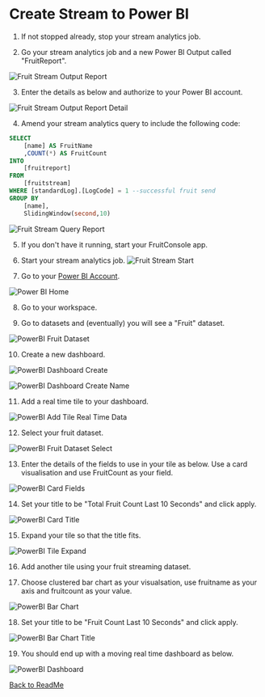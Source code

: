 
# Create Stream to Power BI

1. If not stopped already, stop your stream analytics job.

1. Go your stream analytics job and a new Power BI Output called "FruitReport".

![Fruit Stream Output Report](Images/FruitStreamOutputReport.PNG)

3. Enter the details as below and authorize to your Power BI account.

![Fruit Stream Output Report Detail](Images/FruitStreamOutputReportDetail.PNG)

4. Amend your stream analytics query to include the following code:

```sql
SELECT
    [name] AS FruitName
    ,COUNT(*) AS FruitCount
INTO
    [fruitreport]
FROM
    [fruitstream]
WHERE [standardLog].[LogCode] = 1 --successful fruit send
GROUP BY 
    [name],
    SlidingWindow(second,10)
```
![Fruit Stream Query Report](Images/FruitStreamQueryReport.PNG)

5. If you don't have it running, start your FruitConsole app.

6. Start your stream analytics job.
![Fruit Stream Start](Images/FruitStreamStart.PNG)


7. Go to your [Power BI Account](https://app.powerbi.com/home).

![Power BI Home](Images/PowerBIHome.PNG)

8. Go to your workspace. 

9. Go to datasets and (eventually) you will see a "Fruit" dataset.

![PowerBI Fruit Dataset](Images/PowerBIFruitDataset.PNG)

10. Create a new dashboard.

![PowerBI Dashboard Create](Images/PowerBIDashboardCreate.PNG)

![PowerBI Dashboard Create Name](Images/PowerBIDashboardCreateName.PNG)

11. Add a real time tile to your dashboard.

![PowerBI Add Tile Real Time Data](Images/PowerBIAddTileRealTimeData.PNG)

12. Select your fruit dataset. 

![PowerBI Fruit Dataset Select](Images/PowerBIFruitDatasetSelect.PNG)


13. Enter the details of the fields to use in your tile as below. Use a card visualisation and use FruitCount as your field. 

![PowerBI Card Fields](Images/PowerBICardFields.PNG)

14. Set your title to be "Total Fruit Count Last 10 Seconds" and click apply.

![PowerBI Card Title](Images/PowerBICardTitle.PNG)

15. Expand your tile so that the title fits.

![PowerBI Tile Expand](Images/PowerBITileExpand.PNG)

16. Add another tile using your fruit streaming dataset.

17. Choose clustered bar chart as your visualsation, use fruitname as your axis and fruitcount as your value.

![PowerBI Bar Chart](Images/PowerBIBarChart.PNG)

18. Set your title to be "Fruit Count Last 10 Seconds" and click apply.

![PowerBI Bar Chart Title](Images/PowerBIBarChartTitle.PNG)

19. You should end up with a moving real time dashboard as below.

![PowerBI Dashboard](Images/PowerBIDashboard.PNG)

[Back to ReadMe](../../ReadMe.md)